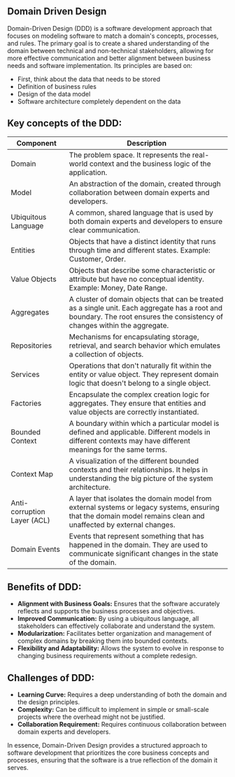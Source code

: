 ## Domain Driven Design

Domain-Driven Design (DDD) is a software development approach that focuses on modeling software to match a domain's concepts, processes, and rules. The primary goal is to create a shared understanding of the domain between technical and non-technical stakeholders, allowing for more effective communication and better alignment between business needs and software implementation. 
Its principles are based on:
- First, think about the data that needs to be stored
- Definition of business rules
- Design of the data model
- Software architecture completely dependent on the data

## Key concepts of the DDD:
| Component | Description |
| -------- | ------- |
| Domain  | The problem space. It represents the real-world context and the business logic of the application. |
| Model | An abstraction of the domain, created through collaboration between domain experts and developers. |
| Ubiquitous Language | A common, shared language that is used by both domain experts and developers to ensure clear communication. |
| Entities | Objects that have a distinct identity that runs through time and different states. Example: Customer, Order. |
| Value Objects | Objects that describe some characteristic or attribute but have no conceptual identity. Example: Money, Date Range. |
| Aggregates | A cluster of domain objects that can be treated as a single unit. Each aggregate has a root and boundary. The root ensures the consistency of changes within the aggregate. |
| Repositories  | Mechanisms for encapsulating storage, retrieval, and search behavior which emulates a collection of objects. |
| Services  | Operations that don't naturally fit within the entity or value object. They represent domain logic that doesn't belong to a single object. |
| Factories  | Encapsulate the complex creation logic for aggregates. They ensure that entities and value objects are correctly instantiated. |
| Bounded Context  | A boundary within which a particular model is defined and applicable. Different models in different contexts may have different meanings for the same terms. |
| Context Map  | A visualization of the different bounded contexts and their relationships. It helps in understanding the big picture of the system architecture. |
| Anti-corruption Layer (ACL)  | A layer that isolates the domain model from external systems or legacy systems, ensuring that the domain model remains clean and unaffected by external changes. |
| Domain Events  | Events that represent something that has happened in the domain. They are used to communicate significant changes in the state of the domain. |


## Benefits of DDD:
- <strong>Alignment with Business Goals:</strong> Ensures that the software accurately reflects and supports the business processes and objectives.
- <strong>Improved Communication:</strong> By using a ubiquitous language, all stakeholders can effectively collaborate and understand the system.
- <strong>Modularization:</strong> Facilitates better organization and management of complex domains by breaking them into bounded contexts.
- <strong>Flexibility and Adaptability:</strong> Allows the system to evolve in response to changing business requirements without a complete redesign.

## Challenges of DDD:
- <strong>Learning Curve:</strong> Requires a deep understanding of both the domain and the design principles.
- <strong>Complexity:</strong> Can be difficult to implement in simple or small-scale projects where the overhead might not be justified.
- <strong>Collaboration Requirement:</strong> Requires continuous collaboration between domain experts and developers.

In essence, Domain-Driven Design provides a structured approach to software development that prioritizes the core business concepts and processes, ensuring that the software is a true reflection of the domain it serves.
